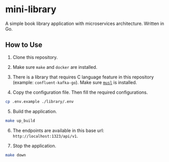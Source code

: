 # mini-library

A simple book library application with microservices architecture. Written in Go.

## How to Use

1. Clone this repository.

2. Make sure `make` and `docker` are installed.

3. There is a library that requires C language feature in this repository (example: `confluent-kafka-go`). Make sure [`musl`](https://musl.libc.org/) is installed.

4. Copy the configuration file. Then fill the required configurations.

```sh
cp .env.example ./library/.env
```

5. Build the application.

```sh
make up_build
```

6. The endpoints are available in this base url: `http://localhost:1323/api/v1`.

7. Stop the application.

```sh
make down
```
